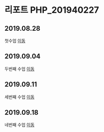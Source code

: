 # 리포트 PHP_201940227

## 2019.08.28
첫수업 [이동](./01)

## 2019.09.04
두번째 수업 [이동](./02/leacture_02gi)

## 2019.09.11
세번째 수업 [이동](./leacture_03)

## 2019.09.18
네번째 수업 [이동](./leacture_04)